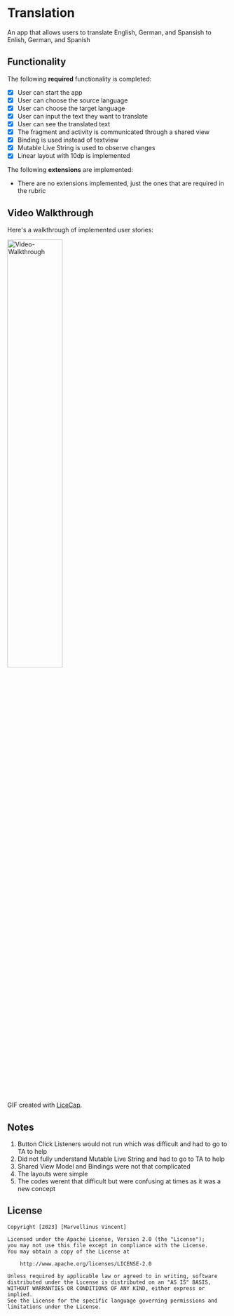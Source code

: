 # Translation

An app that allows users to translate English, German, and Spansish to Enlish, German, and Spanish

## Functionality 

The following **required** functionality is completed:

* [x] User can start the app
* [x] User can choose the source language
* [x] User can choose the target language
* [x] User can input the text they want to translate
* [x] User can see the translated text
* [x] The fragment and activity is communicated through a shared view
* [x] Binding is used instead of textview
* [x] Mutable Live String is used to observe changes
* [x] Linear layout with 10dp is implemented

The following **extensions** are implemented:

* There are no extensions implemented, just the ones that are required in the rubric 

## Video Walkthrough

Here's a walkthrough of implemented user stories:

<img src='Video-Walkthrough.gif' title='Video-Walkthrough' width='50%' alt='Video-Walkthrough' />

GIF created with [LiceCap](http://www.cockos.com/licecap/).

## Notes

1. Button Click Listeners would not run which was difficult and had to go to TA to help
2. Did not fully understand Mutable Live String and had to go to TA to help
3. Shared View Model and Bindings were not that complicated
4. The layouts were simple
5. The codes werent that difficult but were confusing at times as it was a new concept

## License

    Copyright [2023] [Marvellinus Vincent]

    Licensed under the Apache License, Version 2.0 (the "License");
    you may not use this file except in compliance with the License.
    You may obtain a copy of the License at

        http://www.apache.org/licenses/LICENSE-2.0

    Unless required by applicable law or agreed to in writing, software
    distributed under the License is distributed on an "AS IS" BASIS,
    WITHOUT WARRANTIES OR CONDITIONS OF ANY KIND, either express or implied.
    See the License for the specific language governing permissions and
    limitations under the License.
